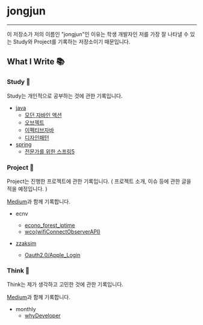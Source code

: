 # jongjun

---

이 저장소가 저의 이름인 "jongjun"인 이유는 학생 개발자인 저를 가장 잘 나타낼 수 있는 Study와 Project를 기록하는 저장소이기 때문입니다.



## What I Write 📚



### Study 📖

Study는 개인적으로 공부하는 것에 관한 기록입니다.

+ [java](https://github.com/belljun3395/jongjun/tree/main/study/java) 
  + [모던 자바인 액션](https://github.com/belljun3395/jongjun/tree/main/study/java/modenJavaInAction)
  + [오브젝트](https://github.com/belljun3395/jongjun/tree/main/study/java/object)
  + [이펙티브자바](https://github.com/belljun3395/jongjun/tree/main/study/java/effectiveJava)
  + [디자인패턴](https://github.com/belljun3395/jongjun/tree/main/study/java/desginPattern)
+ [spring](https://github.com/belljun3395/jongjun/tree/main/study/spring)
  + [전문가를 위한 스프링5](https://github.com/belljun3395/jongjun/tree/main/study/spring/%EC%A0%84%EB%AC%B8%EA%B0%80%EB%A5%BC%EC%9C%84%ED%95%9C%EC%8A%A4%ED%94%84%EB%A7%815)



### Project 🫠

Project는 진행한 프로젝트에 관한 기록입니다. ( 프로젝트 소개, 이슈 등에 관한 글을 적을 예정입니다. )

[Medium](https://medium.com/@belljun3395)과 함께 기록합니다.

+ ecnv
  + [econo_forest_iptime ](https://github.com/belljun3395/jongjun/tree/main/project/ecnv/forest)
  + [wco(wifiConnectObserverAPI)](https://github.com/belljun3395/jongjun/tree/main/project/ecnv/wifiConnectObserverAPI)
  
+ [zzaksim](https://github.com/belljun3395/jongjun/tree/main/project/zzaksim)
  + [Oauth2.0/Apple_Login](https://github.com/belljun3395/jongjun/tree/main/project/zzaksim/Oauth2.0)


### Think 🤔

Think는 제가 생각하고 고민한 것에 관한 기록입니다.

[Medium](https://medium.com/@belljun3395)과 함께 기록합니다.

+ monthly
  + [whyDeveloper](https://github.com/belljun3395/jongjun/tree/main/monthly/whyDeveloper)

